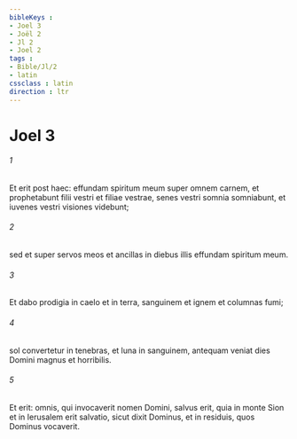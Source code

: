 ```yaml
---
bibleKeys : 
- Joel 3
- Joël 2
- Jl 2
- Joel 2
tags : 
- Bible/Jl/2
- latin
cssclass : latin
direction : ltr
---
```


# Joel 3

###### 1
Et erit post haec: effundam spiritum meum super omnem carnem, et prophetabunt filii vestri et filiae vestrae, senes vestri somnia somniabunt, et iuvenes vestri visiones videbunt;
###### 2
sed et super servos meos et ancillas in diebus illis effundam spiritum meum.
###### 3
Et dabo prodigia in caelo et in terra, sanguinem et ignem et columnas fumi;
###### 4
sol convertetur in tenebras, et luna in sanguinem, antequam veniat dies Domini magnus et horribilis.
###### 5
Et erit: omnis, qui invocaverit nomen Domini, salvus erit, quia in monte Sion et in Ierusalem erit salvatio, sicut dixit Dominus, et in residuis, quos Dominus vocaverit.
